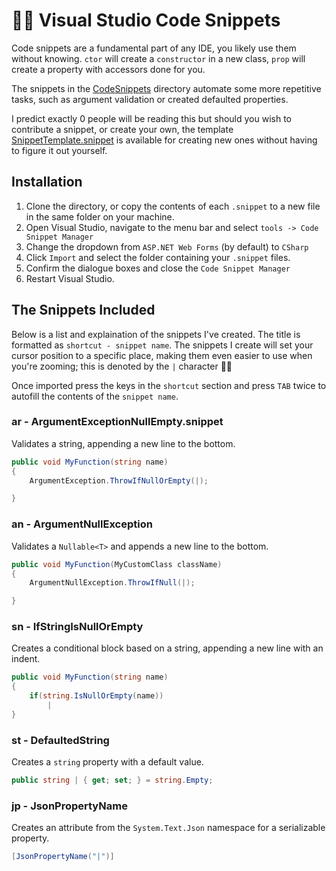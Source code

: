 # 🏃💨 Visual Studio Code Snippets

Code snippets are a fundamental part of any IDE, you likely use them without knowing. `ctor` will create a `constructor` in a new class, `prop` will create a property with accessors done for you. 

The snippets in the [CodeSnippets](https://github.com/james-gould/james-gould/tree/main/CodeSnippets) directory automate some more repetitive tasks, such as argument validation or created defaulted properties.

I predict exactly 0 people will be reading this but should you wish to contribute a snippet, or create your own, the template [SnippetTemplate.snippet](https://github.com/james-gould/james-gould/blob/main/SnippetTemplate.snippet) is available for creating new ones without having to figure it out yourself.

## Installation

1. Clone the directory, or copy the contents of each `.snippet` to a new file in the same folder on your machine.
2. Open Visual Studio, navigate to the menu bar and select `tools -> Code Snippet Manager`
3. Change the dropdown from `ASP.NET Web Forms` (by default) to `CSharp`
4. Click `Import` and select the folder containing your `.snippet` files.
5. Confirm the dialogue boxes and close the `Code Snippet Manager`
6. Restart Visual Studio.

## The Snippets Included

Below is a list and explaination of the snippets I've created. The title is formatted as `shortcut - snippet name`. The snippets I create will set your cursor position to a specific place, making them even easier to use when you're zooming; this is denoted by the `|` character 🏃💨

Once imported press the keys in the `shortcut` section and press `TAB` twice to autofill the contents of the `snippet name`.

### ar - ArgumentExceptionNullEmpty.snippet 

Validates a string, appending a new line to the bottom.

```cs
public void MyFunction(string name)
{
    ArgumentException.ThrowIfNullOrEmpty(|);

}
```

### an - ArgumentNullException

Validates a `Nullable<T>` and appends a new line to the bottom.

```cs
public void MyFunction(MyCustomClass className)
{
    ArgumentNullException.ThrowIfNull(|);

}
```

### sn - IfStringIsNullOrEmpty

Creates a conditional block based on a string, appending a new line with an indent.

```cs
public void MyFunction(string name)
{
    if(string.IsNullOrEmpty(name))
        |
}
```

### st - DefaultedString

Creates a `string` property with a default value.

```cs
public string | { get; set; } = string.Empty;
```

### jp - JsonPropertyName

Creates an attribute from the `System.Text.Json` namespace for a serializable property.

```cs
[JsonPropertyName("|")]
```

